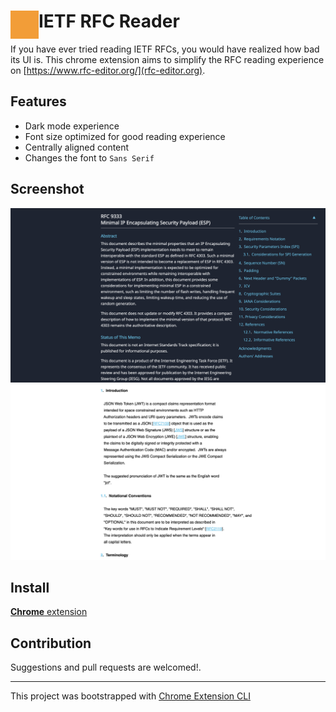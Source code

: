 # <img src="public/icons/icon_48x48.png" width="45" align="left"> IETF RFC Reader

If you have ever tried reading IETF RFCs, you would have realized how bad its UI is.
This chrome extension aims to simplify the RFC reading experience on [https://www.rfc-editor.org/](rfc-editor.org).

## Features

- Dark mode experience
- Font size optimized for good reading experience
- Centrally aligned content
- Changes the font to `Sans Serif`

## Screenshot

<img src="public/images/image_dark_mode.png">

<img src="public/images/image_light_mode.png">

## Install

[**Chrome** extension]() <!-- TODO: Add chrome extension link inside parenthesis -->

## Contribution

Suggestions and pull requests are welcomed!.

---

This project was bootstrapped with [Chrome Extension CLI](https://github.com/dutiyesh/chrome-extension-cli)

